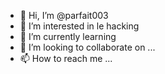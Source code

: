 - 👋 Hi, I’m @parfait003
- 👀 I’m interested in  le hacking
- 🌱 I’m currently learning                                                                                                                                                             
- 💞️ I’m looking to collaborate on ...
- 📫 How to reach me ...

<!---
parfait003/parfait003 is a ✨ special ✨ repository because its `README.md` (this file) appears on your GitHub profile.
You can click the Preview link to take a look at your changes.
--->
